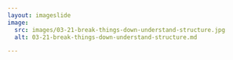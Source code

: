 ```yaml
---
layout: imageslide
image:
  src: images/03-21-break-things-down-understand-structure.jpg
  alt: 03-21-break-things-down-understand-structure.md

---
```

